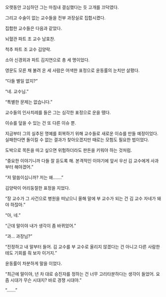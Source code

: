 오랫동안 고심하던 그는 마침내 결심했다는 듯 고개를 끄덕였다.

그리고 수술이 없는 교수들을 전부 과장실로 집합시켰다.

집합한 교수들은 다음과 같았다.

뇌혈관 파트 조 교수 남효찬.

척추 파트 조 교수 김양락.

소아 신경외과 파트 김지연으로 총 세 명이었다.

영문도 모른 채 불려 온 세 사람은 어색한 표정으로 윤동률의 눈치만 살폈다.

“다들 별일 없지?”

“네. 교수님.”

“특별한 문제는 없습니다.”

교수들의 인사치레를 들은 그는 심각한 표정으로 운을 뗐다.

이슈를 덮을 수 있는 건 또 다른 이슈 뿐.

지금부터 그의 실추된 명예를 회복하기 위해 교수들로 새로운 이슈를 만들 예정이었다. 실패한다면 돌이킬 수 없는 결과가 찾아오겠지만 때로는 모험도 필요한 법이었다.

도박으로 목돈을 따고 싶으면 위험하더라도 판돈을 키워야 하는 것처럼.

“중요한 이야기니까 다들 잘 듣도록 해. 본격적인 이야기에 앞서 우선 김 교수에게 사과부터 해야겠어.”

“저 말씀이십니까? 저는 왜…….”

김양락이 어리둥절한 표정을 지었다.

“장 교수가 그 사건으로 병원을 떠났으니 올해 말에 부 교수가 되는 건 김 교수 자네가 돼야 하잖아.”

“아, 네.”

“근데 말이야 내가 생각이 좀 바뀌었어.”

“과… 과장님?”

“진정하고 내 말부터 들어. 김 교수를 부 교수로 올리지 않겠다는 건 아니고 다른 사람한테도 기회를 줘 보자 이거지.”

윤동률이 차분하게 말을 이었다.

“최근에 말이야, 년 차 대로 승진자를 정하는 건 너무 고리타분하다는 생각이 들었어. 요즘 시대가 무슨 시대지? 바로 경쟁 시대야.”

“…….”